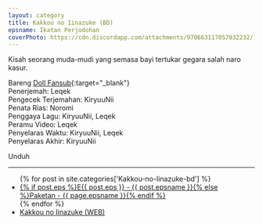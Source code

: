 ```yaml
---
layout: category
title: Kakkou no Iinazuke (BD)
epsname: Ikatan Perjodohan
coverPhoto: https://cdn.discordapp.com/attachments/970663117057032232/1028749976408440842/mpv-shot0152.jpg
---
```


Kisah seorang muda-mudi yang semasa bayi tertukar gegara salah naro kasur.

Bareng [Doll Fansub](https://www.perpusindo.info/user/Leqek){:target="_blank"}<br>
Penerjemah: Leqek<br>
Pengecek Terjemahan: KiryuuNii<br>
Penata Rias: Noromi<br>
Penggaya Lagu: KiryuuNii, Leqek<br>
Peramu Video: Leqek<br>
Penyelaras Waktu: KiryuuNii, Leqek<br>
Penyelaras Akhir: KiryuuNii<br>

Unduh

---
  <ul>
    {% for post in site.categories['Kakkou-no-Iinazuke-bd'] %}
  <li><a class="white pinkhover" href="{{ site.baseurl }}{{ post.url }}">{% if post.eps %}E{{ post.eps }} - {{ post.epsname }}{% else %}Paketan - {{ page.epsname }}{% endif %}</a></li>
  {% endfor %}
  <li><a class="white pinkhover" href="{{ site.baseurl }}/kategori/Kakkou-no-Iinazuke">Kakkou no Iinazuke (WEB)</a></li>
  </ul>